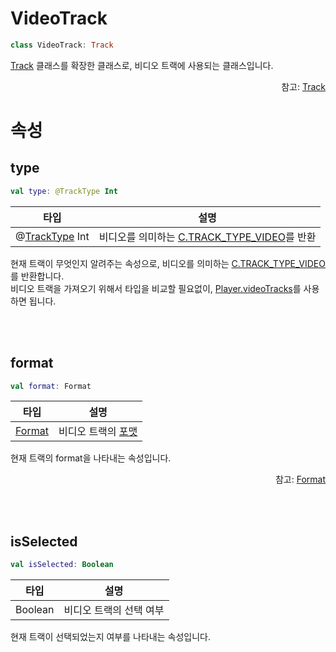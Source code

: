 # VideoTrack

```kotlin
class VideoTrack: Track
```
[Track](../track/home.md) 클래스를 확장한 클래스로, 비디오 트랙에 사용되는 클래스입니다.

<div align="right">
참고: <a href="../track/home.md">Track</a>
</div>

# 속성

## type
```kotlin
val type: @TrackType Int
```
|타입|설명|
|:--:|:--:|
|@[TrackType](https://developer.android.com/reference/androidx/media3/common/C.TrackType) Int|비디오를 의미하는 [C.TRACK_TYPE_VIDEO](https://developer.android.com/reference/androidx/media3/common/C#TRACK_TYPE_VIDEO())를 반환|

현재 트랙이 무엇인지 알려주는 속성으로, 비디오를 의미하는 [C.TRACK_TYPE_VIDEO](https://developer.android.com/reference/androidx/media3/common/C#TRACK_TYPE_VIDEO())를 반환합니다.<br>
비디오 트랙을 가져오기 위해서 타입을 비교할 필요없이, [Player.videoTracks](../../interface/player/home.md#videotracks)를 사용하면 됩니다.

<br><br>
## format
```kotlin
val format: Format
```
|타입|설명|
|:--:|:--:|
|[Format](https://developer.android.com/reference/androidx/media3/common/Format)|비디오 트랙의 [포맷](https://developer.android.com/reference/androidx/media3/common/Format)|

현재 트랙의 format을 나타내는 속성입니다.

<div align="right">
참고: <a href="https://developer.android.com/reference/androidx/media3/common/Format">Format</a>
</div>

<br><br>
## isSelected
```kotlin
val isSelected: Boolean
```
|타입|설명|
|:--:|:--:|
|Boolean|비디오 트랙의 선택 여부|

현재 트랙이 선택되었는지 여부를 나타내는 속성입니다.

